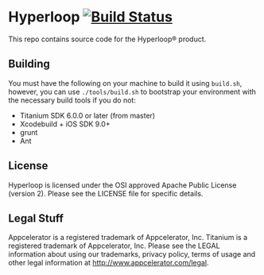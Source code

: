 # Hyperloop [![Build Status](https://jenkins.appcelerator.org/buildStatus/icon?job=titanium-sdk/hyperloop.next/master)](https://jenkins.appcelerator.org/job/titanium-sdk/job/hyperloop.next/job/master/)

This repo contains source code for the Hyperloop&reg; product.

## Building

You must have the following on your machine to build it using `build.sh`, however, you can use `./tools/build.sh` to bootstrap your environment with the necessary build tools if you do not:

- Titanium SDK 6.0.0 or later (from master)
- Xcodebuild + iOS SDK 9.0+
- grunt
- Ant

## License

Hyperloop is licensed under the OSI approved Apache Public License (version 2). Please see the LICENSE file for specific details.

## Legal Stuff

Appcelerator is a registered trademark of Appcelerator, Inc. Titanium is a registered trademark of Appcelerator, Inc. Please see the LEGAL information about using our trademarks, privacy policy, terms of usage and other legal information at http://www.appcelerator.com/legal.